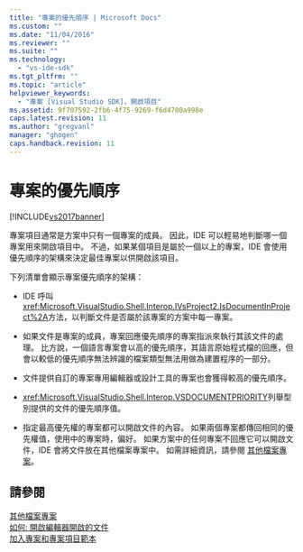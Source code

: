 ```yaml
---
title: "專案的優先順序 | Microsoft Docs"
ms.custom: ""
ms.date: "11/04/2016"
ms.reviewer: ""
ms.suite: ""
ms.technology: 
  - "vs-ide-sdk"
ms.tgt_pltfrm: ""
ms.topic: "article"
helpviewer_keywords: 
  - "專案 [Visual Studio SDK]，開啟項目"
ms.assetid: 9f707592-2fb6-4f75-9269-f6d4700a998e
caps.latest.revision: 11
ms.author: "gregvanl"
manager: "ghogen"
caps.handback.revision: 11
---
```

# 專案的優先順序
[!INCLUDE[vs2017banner](../../code-quality/includes/vs2017banner.md)]

專案項目通常是方案中只有一個專案的成員。  因此，IDE 可以輕易地判斷哪一個專案用來開啟項目中。  不過，如果某個項目是屬於一個以上的專案，IDE 會使用優先順序的架構來決定最佳專案以供開啟該項目。  
  
 下列清單會顯示專案優先順序的架構：  
  
-   IDE 呼叫<xref:Microsoft.VisualStudio.Shell.Interop.IVsProject2.IsDocumentInProject%2A>方法，以判斷文件是否屬於該專案的方案中每一專案。  
  
-   如果文件是專案的成員，專案回應優先順序的專案指派來執行其該文件的處理。  比方說，一個語言專案會以高的優先順序，其語言原始程式檔的回應，但會以較低的優先順序無法辨識的檔案類型無法用做為建置程序的一部分。  
  
-   文件提供自訂的專案專用編輯器或設計工具的專案也會獲得較高的優先順序。  
  
-   <xref:Microsoft.VisualStudio.Shell.Interop.VSDOCUMENTPRIORITY>列舉型別提供的文件的優先順序值。  
  
-   指定最高優先權的專案都可以開啟文件的內容。  如果兩個專案都傳回相同的優先權值，使用中的專案時，偏好。  如果方案中的任何專案不回應它可以開啟文件，IDE 會將文件放在其他檔案專案中。  如需詳細資訊，請參閱 [其他檔案專案](../../extensibility/internals/miscellaneous-files-project.md)。  
  
## 請參閱  
 [其他檔案專案](../../extensibility/internals/miscellaneous-files-project.md)   
 [如何: 開啟編輯器開啟的文件](../../extensibility/how-to-open-editors-for-open-documents.md)   
 [加入專案和專案項目範本](../../extensibility/internals/adding-project-and-project-item-templates.md)